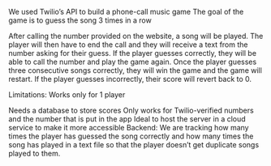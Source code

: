 We used Twilio’s API to build a phone-call music game The goal of the game is to guess the song 3 times in a row

After calling the number provided on the website, a song will be played. The player will then have to end the call and they will receive a text from the number asking for their guess. If the player guesses correctly, they will be able to call the number and play the game again. Once the player guesses three consecutive songs correctly, they will win the game and the game will restart. If the player guesses incorrectly, their score will revert back to 0.

Limitations: Works only for 1 player

Needs a database to store scores
Only works for Twilio-verified numbers and the number that is put in the app
Ideal to host the server in a cloud service to make it more accessible
Backend: We are tracking how many times the player has guessed the song correctly and how many times the song has played in a text file so that the player doesn’t get duplicate songs played to them.
